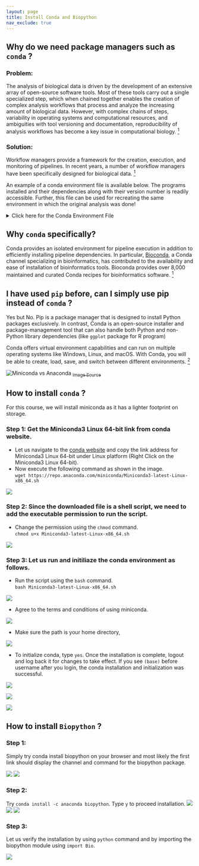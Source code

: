 ```yaml
---
layout: page
title: Install Conda and Biopython
nav_exclude: true
---
```


## Why do we need package managers such as  `conda`  ?

### Problem:  
The analysis of biological data is driven by the development of an extensive array of open-source software tools. Most of these tools carry out a single specialized step, which when chained together enables the creation of complex analysis workflows that process and analyze the increasing amount of biological data. However, with complex chains of steps, variability in operating systems and computational resources, and ambiguities with tool versioning and documentation, reproducibility of analysis workflows has become a key issue in computational biology. [<sup>1</sup>](https://www.nature.com/articles/s41592-021-01254-9)

### Solution:  
Workflow managers provide a framework for the creation, execution, and monitoring of pipelines. In recent years, a number of workflow managers have been specifically designed for biological data. [<sup>1</sup>](https://www.nature.com/articles/s41592-021-01254-9)

An example of a conda environment file is available below. The programs installed and their dependencies along with their version number is readily accessible. Further, this file can be used for recreating the same environment in which the original analysis was done!

<details><summary>Click here for the Conda Environment File</summary>
<p>

<pre><code>
name: busco
channels:
  - bioconda
  - conda-forge
  - defaults
dependencies:
  - _libgcc_mutex=0.1=conda_forge
  - _openmp_mutex=4.5=1_gnu
  - _r-mutex=1.0.1=anacondar_1
  - alsa-lib=1.2.3=h516909a_0
  - augustus=3.4.0=pl5262h5a9fe7b_2
  - bamtools=2.5.1=h9a82719_9
  - binutils_impl_linux-64=2.36.1=h193b22a_2
  - binutils_linux-64=2.36=hf3e587d_2
  - biopython=1.79=py37h5e8e339_1
  - blast=2.12.0=pl5262h3289130_0
  - boost-cpp=1.74.0=h312852a_4
  - busco=5.2.2=pyhdfd78af_0
  - bwidget=1.9.14=ha770c72_1
  - bzip2=1.0.8=h7f98852_4
  - c-ares=1.18.1=h7f98852_0
  - ca-certificates=2021.10.8=ha878542_0
  - cairo=1.16.0=h6cf1ce9_1008
  - cdbtools=0.99=h9a82719_6
  - curl=7.80.0=h2574ce0_0
  - dendropy=4.5.2=pyh3252c3a_0
  - diamond=2.0.13=hdcc8f71_0
  - entrez-direct=16.2=he881be0_0
  - font-ttf-dejavu-sans-mono=2.37=hab24e00_0
  - font-ttf-inconsolata=3.000=h77eed37_0
  - font-ttf-source-code-pro=2.038=h77eed37_0
  - font-ttf-ubuntu=0.83=hab24e00_0
  - fontconfig=2.13.1=hba837de_1005
  - fonts-conda-ecosystem=1=0
  - fonts-conda-forge=1=0
  - freetype=2.10.4=h0708190_1
  - fribidi=1.0.10=h36c2ea0_0
  - gawk=5.1.0=h7f98852_0
  - gcc_impl_linux-64=9.4.0=h03d3576_11
  - gcc_linux-64=9.4.0=h391b98a_2
  - gettext=0.19.8.1=h73d1719_1008
  - gfortran_impl_linux-64=9.4.0=h0003116_11
  - gfortran_linux-64=9.4.0=hf0ab688_2
  - giflib=5.2.1=h36c2ea0_2
  - gmp=6.2.1=h58526e2_0
  - graphite2=1.3.13=h58526e2_1001
  - gsl=2.6=he838d99_2
  - gxx_impl_linux-64=9.4.0=h03d3576_11
  - gxx_linux-64=9.4.0=h0316aca_2
  - harfbuzz=2.9.1=h83ec7ef_1
  - hmmer=3.1b2=3
  - htslib=1.12=h9093b5e_1
  - icu=68.2=h9c3ff4c_0
  - jbig=2.1=h7f98852_2003
  - jpeg=9d=h36c2ea0_0
  - kernel-headers_linux-64=2.6.32=he073ed8_15
  - krb5=1.19.2=hcc1bbae_3
  - lcms2=2.12=hddcbb42_0
  - ld_impl_linux-64=2.36.1=hea4e1c9_2
  - lerc=2.2.1=h9c3ff4c_0
  - libblas=3.9.0=12_linux64_openblas
  - libcblas=3.9.0=12_linux64_openblas
  - libcurl=7.80.0=h2574ce0_0
  - libdeflate=1.7=h7f98852_5
  - libedit=3.1.20191231=he28a2e2_2
  - libev=4.33=h516909a_1
  - libffi=3.4.2=h7f98852_5
  - libgcc-devel_linux-64=9.4.0=hd854feb_11
  - libgcc-ng=11.2.0=h1d223b6_11
  - libgfortran-ng=11.2.0=h69a702a_11
  - libgfortran5=11.2.0=h5c6108e_11
  - libglib=2.70.2=h174f98d_0
  - libgomp=11.2.0=h1d223b6_11
  - libiconv=1.16=h516909a_0
  - libidn2=2.3.2=h7f98852_0
  - liblapack=3.9.0=12_linux64_openblas
  - libnghttp2=1.43.0=h812cca2_1
  - libnsl=2.0.0=h7f98852_0
  - libopenblas=0.3.18=pthreads_h8fe5266_0
  - libpng=1.6.37=h21135ba_2
  - libsanitizer=9.4.0=h79bfe98_11
  - libssh2=1.10.0=ha56f1ee_2
  - libstdcxx-devel_linux-64=9.4.0=hd854feb_11
  - libstdcxx-ng=11.2.0=he4da1e4_11
  - libtiff=4.3.0=hf544144_1
  - libunistring=0.9.10=h7f98852_0
  - libuuid=2.32.1=h7f98852_1000
  - libwebp-base=1.2.1=h7f98852_0
  - libxcb=1.13=h7f98852_1004
  - libxml2=2.9.12=h72842e0_0
  - libzlib=1.2.11=h36c2ea0_1013
  - lp_solve=5.5.2.5=h14c3975_1001
  - lz4-c=1.9.3=h9c3ff4c_1
  - make=4.3=hd18ef5c_1
  - metaeuk=5.34c21f2=h95f258a_0
  - metis=5.1.0=h58526e2_1006
  - mpfr=4.1.0=h9202a9a_1
  - mysql-connector-c=6.1.11=h6eb9d5d_1007
  - ncurses=6.2=h58526e2_4
  - numpy=1.21.4=py37h31617e3_0
  - openjdk=11.0.9.1=h5cc2fde_1
  - openssl=1.1.1l=h7f98852_0
  - pandas=1.3.5=py37he8f5f7f_0
  - pango=1.48.10=hb8ff022_1
  - pcre=8.45=h9c3ff4c_0
  - pcre2=10.37=h032f7d1_0
  - perl=5.26.2=h36c2ea0_1008
  - perl-apache-test=1.40=pl526_1
  - perl-app-cpanminus=1.7044=pl526_1
  - perl-archive-tar=2.32=pl526_0
  - perl-base=2.23=pl526_1
  - perl-carp=1.38=pl526_3
  - perl-class-load=0.25=pl526_0
  - perl-class-load-xs=0.10=pl526h6bb024c_2
  - perl-class-method-modifiers=2.12=pl526_0
  - perl-common-sense=3.74=pl526_2
  - perl-compress-raw-bzip2=2.087=pl526he1b5a44_0
  - perl-compress-raw-zlib=2.087=pl526hc9558a2_0
  - perl-constant=1.33=pl526_1
  - perl-cpan-meta=2.150010=pl526_0
  - perl-cpan-meta-requirements=2.140=pl526_0
  - perl-cpan-meta-yaml=0.018=pl526_0
  - perl-data-dumper=2.173=pl526_0
  - perl-data-optlist=0.110=pl526_2
  - perl-dbi=1.642=pl526_0
  - perl-devel-globaldestruction=0.14=pl526_0
  - perl-devel-overloadinfo=0.005=pl526_0
  - perl-devel-stacktrace=2.04=pl526_0
  - perl-dist-checkconflicts=0.11=pl526_2
  - perl-encode=2.88=pl526_1
  - perl-eval-closure=0.14=pl526h6bb024c_4
  - perl-exporter=5.72=pl526_1
  - perl-exporter-tiny=1.002001=pl526_0
  - perl-extutils-cbuilder=0.280230=pl526_1
  - perl-extutils-makemaker=7.36=pl526_1
  - perl-extutils-manifest=1.72=pl526_0
  - perl-extutils-parsexs=3.35=pl526_0
  - perl-file-path=2.16=pl526_0
  - perl-file-temp=0.2304=pl526_2
  - perl-file-which=1.23=pl526_0
  - perl-getopt-long=2.50=pl526_1
  - perl-io-compress=2.087=pl526he1b5a44_0
  - perl-io-zlib=1.10=pl526_2
  - perl-ipc-cmd=1.02=pl526_0
  - perl-json=4.02=pl526_0
  - perl-json-pp=4.04=pl526_0
  - perl-json-xs=2.34=pl526h6bb024c_3
  - perl-list-moreutils=0.428=pl526_1
  - perl-list-moreutils-xs=0.428=pl526_0
  - perl-locale-maketext-simple=0.21=pl526_2
  - perl-module-build=0.4224=pl526_3
  - perl-module-corelist=5.20190524=pl526_0
  - perl-module-implementation=0.09=pl526_2
  - perl-module-load=0.32=pl526_1
  - perl-module-load-conditional=0.68=pl526_2
  - perl-module-metadata=1.000036=pl526_0
  - perl-module-runtime=0.016=pl526_1
  - perl-module-runtime-conflicts=0.003=pl526_0
  - perl-moo=2.003004=pl526_0
  - perl-moose=2.2011=pl526hf484d3e_1
  - perl-mro-compat=0.13=pl526_0
  - perl-package-deprecationmanager=0.17=pl526_0
  - perl-package-stash=0.38=pl526hf484d3e_1
  - perl-package-stash-xs=0.28=pl526hf484d3e_1
  - perl-parallel-forkmanager=2.02=pl526_0
  - perl-params-check=0.38=pl526_1
  - perl-params-util=1.07=pl526h6bb024c_4
  - perl-parent=0.236=pl526_1
  - perl-pathtools=3.75=pl526h14c3975_1
  - perl-perl-ostype=1.010=pl526_1
  - perl-role-tiny=2.000008=pl526_0
  - perl-scalar-list-utils=1.52=pl526h516909a_0
  - perl-storable=3.15=pl526h14c3975_0
  - perl-sub-exporter=0.987=pl526_2
  - perl-sub-exporter-progressive=0.001013=pl526_0
  - perl-sub-identify=0.14=pl526h14c3975_0
  - perl-sub-install=0.928=pl526_2
  - perl-sub-name=0.21=pl526_1
  - perl-sub-quote=2.006003=pl526_1
  - perl-text-abbrev=1.02=pl526_0
  - perl-text-parsewords=3.30=pl526_0
  - perl-try-tiny=0.30=pl526_1
  - perl-types-serialiser=1.0=pl526_2
  - perl-version=0.9924=pl526_0
  - perl-xsloader=0.24=pl526_0
  - perl-yaml=1.29=pl526_0
  - pip=21.3.1=pyhd8ed1ab_0
  - pixman=0.40.0=h36c2ea0_0
  - prodigal=2.6.3=h779adbc_3
  - pthread-stubs=0.4=h36c2ea0_1001
  - python=3.7.12=hb7a2778_100_cpython
  - python-dateutil=2.8.2=pyhd8ed1ab_0
  - python_abi=3.7=2_cp37m
  - pytz=2021.3=pyhd8ed1ab_0
  - r-assertthat=0.2.1=r41hc72bb7e_2
  - r-backports=1.4.1=r41hcfec24a_0
  - r-base=4.1.1=hb67fd72_0
  - r-brio=1.1.3=r41hcfec24a_0
  - r-callr=3.7.0=r41hc72bb7e_0
  - r-cli=3.1.0=r41h03ef668_0
  - r-colorspace=2.0_2=r41hcfec24a_0
  - r-crayon=1.4.2=r41hc72bb7e_0
  - r-desc=1.4.0=r41hc72bb7e_0
  - r-diffobj=0.3.5=r41hcfec24a_0
  - r-digest=0.6.29=r41h03ef668_0
  - r-ellipsis=0.3.2=r41hcfec24a_0
  - r-evaluate=0.14=r41hc72bb7e_2
  - r-fansi=0.4.2=r41hcfec24a_0
  - r-farver=2.1.0=r41h03ef668_0
  - r-ggplot2=3.3.5=r41hc72bb7e_0
  - r-glue=1.6.0=r41hcfec24a_0
  - r-gtable=0.3.0=r41hc72bb7e_3
  - r-isoband=0.2.5=r41h03ef668_0
  - r-jsonlite=1.7.2=r41hcfec24a_0
  - r-labeling=0.4.2=r41hc72bb7e_0
  - r-lattice=0.20_45=r41hcfec24a_0
  - r-lifecycle=1.0.1=r41hc72bb7e_0
  - r-magrittr=2.0.1=r41hcfec24a_1
  - r-mass=7.3_54=r41hcfec24a_0
  - r-matrix=1.4_0=r41he454529_0
  - r-mgcv=1.8_38=r41he454529_0
  - r-munsell=0.5.0=r41hc72bb7e_1003
  - r-nlme=3.1_153=r41h859d828_0
  - r-pillar=1.6.4=r41hc72bb7e_0
  - r-pkgconfig=2.0.3=r41hc72bb7e_1
  - r-pkgload=1.2.4=r41h03ef668_0
  - r-praise=1.0.0=r41hc72bb7e_1004
  - r-processx=3.5.2=r41hcfec24a_0
  - r-ps=1.6.0=r41hcfec24a_0
  - r-r6=2.5.1=r41hc72bb7e_0
  - r-rcolorbrewer=1.1_2=r41h785f33e_1003
  - r-rcpp=1.0.7=r41h03ef668_0
  - r-rematch2=2.1.2=r41hc72bb7e_1
  - r-rlang=0.4.12=r41hcfec24a_0
  - r-rprojroot=2.0.2=r41hc72bb7e_0
  - r-rstudioapi=0.13=r41hc72bb7e_0
  - r-scales=1.1.1=r41hc72bb7e_0
  - r-testthat=3.1.1=r41h03ef668_0
  - r-tibble=3.1.6=r41hcfec24a_0
  - r-utf8=1.2.2=r41hcfec24a_0
  - r-vctrs=0.3.8=r41hcfec24a_1
  - r-viridislite=0.4.0=r41hc72bb7e_0
  - r-waldo=0.3.1=r41hc72bb7e_0
  - r-withr=2.4.3=r41hc72bb7e_0
  - readline=8.1=h46c0cb4_0
  - sed=4.8=he412f7d_0
  - sepp=4.5.1=py37_0
  - setuptools=59.6.0=py37h89c1867_0
  - six=1.16.0=pyh6c4a22f_0
  - sqlite=3.37.0=h9cd32fc_0
  - suitesparse=5.10.1=h9e50725_1
  - sysroot_linux-64=2.12=he073ed8_15
  - tar=1.34=ha1f6473_0
  - tbb=2021.4.0=h4bd325d_1
  - tk=8.6.11=h27826a3_1
  - tktable=2.10=hb7b940f_3
  - ucsc-fatotwobit=377=h0b8a92a_4
  - ucsc-twobitinfo=377=h0b8a92a_2
  - wget=1.20.3=ha56f1ee_1
  - wheel=0.37.0=pyhd8ed1ab_1
  - xorg-fixesproto=5.0=h7f98852_1002
  - xorg-inputproto=2.3.2=h7f98852_1002
  - xorg-kbproto=1.0.7=h7f98852_1002
  - xorg-libice=1.0.10=h7f98852_0
  - xorg-libsm=1.2.3=hd9c2040_1000
  - xorg-libx11=1.7.2=h7f98852_0
  - xorg-libxau=1.0.9=h7f98852_0
  - xorg-libxdmcp=1.1.3=h7f98852_0
  - xorg-libxext=1.3.4=h7f98852_1
  - xorg-libxfixes=5.0.3=h7f98852_1004
  - xorg-libxi=1.7.10=h7f98852_0
  - xorg-libxrender=0.9.10=h7f98852_1003
  - xorg-libxt=1.2.1=h7f98852_2
  - xorg-libxtst=1.2.3=h7f98852_1002
  - xorg-recordproto=1.14.2=h7f98852_1002
  - xorg-renderproto=0.11.1=h7f98852_1002
  - xorg-xextproto=7.3.0=h7f98852_1002
  - xorg-xproto=7.0.31=h7f98852_1007
  - xz=5.2.5=h516909a_1
  - zlib=1.2.11=h36c2ea0_1013
  - zstd=1.5.0=ha95c52a_0
</code></pre>
</p>
</details>



## Why  `conda`  specifically?  
Conda provides an isolated environment for pipeline execution in addition to efficiently installing pipeline dependencies. In particular, [Bioconda](https://bioconda.github.io/), a Conda channel specializing in bioinformatics, has contributed to the availability and ease of installation of bioinformatics tools. Bioconda provides over 8,000 maintained and curated Conda recipes for bioinformatics software. [<sup>1</sup>](https://www.nature.com/articles/s41592-021-01254-9)


## I have used  `pip`  before, can I simply use pip instead of  `conda`  ?

Yes but No. Pip is a package manager that is designed to install Python packages exclusively. In contrast, Conda is an open-source installer and package-management tool that can also handle both Python and non-Python library dependencies (like `ggplot` package for R program) 

Conda offers virtual environment capabilities and can run on multiple operating systems like Windows, Linux, and macOS. With Conda, you will be able to create, load, save, and switch between different environments. [<sup>2</sup>](https://linuxnetmag.com/miniconda-vs-anaconda/)

![Miniconda vs Anaconda](https://linuxnetmag.com/wp-content/uploads/2020/11/MinicondavsAnaconda.jpg)
[<sub>Image Source</sub>](https://linuxnetmag.com/miniconda-vs-anaconda/)

## How to install  `conda`  ?  

For this course, we will install miniconda as it has a lighter footprint on storage.

### Step 1: Get the Miniconda3 Linux 64-bit link from conda website.

  - Let us navigate to the [conda website](https://docs.conda.io/en/latest/miniconda.html) and copy the link address for Miniconda3 Linux 64-bit under Linux platform (Right Click on the Miniconda3 Linux 64-bit).
  - Now execute the following command as shown in the image.  
  `wget https://repo.anaconda.com/miniconda/Miniconda3-latest-Linux-x86_64.sh`

![](assets/images/install_conda/1_download_miniconda.png)

### Step 2: Since the downloaded file is a shell script, we need to add the executable permission to run the script.

  - Change the permission using the `chmod` command.  
  `chmod u+x Miniconda3-latest-Linux-x86_64.sh`

![](assets/images/install_conda/2_change_permission.png)

### Step 3: Let us run and initiliaze the conda environment as follows.

  - Run the script using the `bash` command.  
  `bash Miniconda3-latest-Linux-x86_64.sh` 

  ![](assets/images/install_conda/3_run_miniconda.png)

  - Agree to the terms and conditions of using miniconda.

  ![](assets/images/install_conda/4_agree_to_license.png)

  - Make sure the path is your home directory,

  ![](assets/images/install_conda/5_confirm_path.png)

  - To initialize conda, type `yes`. Once the installation is complete, logout and log back it for changes to take effect. If you see `(base)` before username after you login, the conda installation and initialization was successful.

  ![](assets/images/install_conda/6_initialize_conda.png)  

  ![](assets/images/install_conda/7_successful_installation.png)  

  ![](assets/images/install_conda/8_logout_and_login.png)  

## How to install  `Biopython`  ?

### Step 1:  
Simply try conda install biopython on your browser and most likely the first link should display the channel and command for the biopython package.

![](assets/images/install_conda/9.1_biopython_source.png)
![](assets/images/install_conda/9.2_biopython_source.png)

### Step 2:  
Try `conda install -c anaconda biopython`. Type `y` to proceed installation.
![](assets/images/install_conda/10_install_biopython.png)
![](assets/images/install_conda/11_proceed_installation.png)
![](assets/images/install_conda/12_successful_installation.png)

### Step 3:  
Let us verify the installation by using `python` command and by importing the biopython module using `import Bio`.

![](assets/images/install_conda/13_verify_biopython_installation.png)






